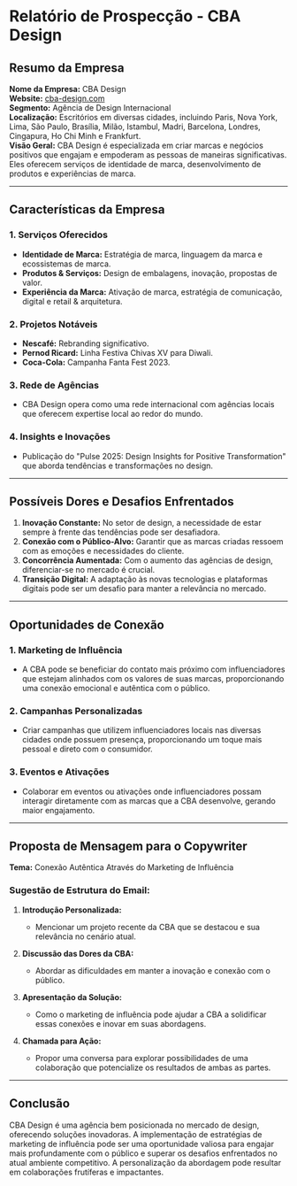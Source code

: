 # Relatório de Prospecção - CBA Design

## Resumo da Empresa

**Nome da Empresa:** CBA Design  
**Website:** [cba-design.com](https://cba-design.com)  
**Segmento:** Agência de Design Internacional  
**Localização:** Escritórios em diversas cidades, incluindo Paris, Nova York, Lima, São Paulo, Brasília, Milão, Istambul, Madri, Barcelona, Londres, Cingapura, Ho Chi Minh e Frankfurt.  
**Visão Geral:** CBA Design é especializada em criar marcas e negócios positivos que engajam e empoderam as pessoas de maneiras significativas. Eles oferecem serviços de identidade de marca, desenvolvimento de produtos e experiências de marca.

---

## Características da Empresa

### 1. **Serviços Oferecidos**
   - **Identidade de Marca:** Estratégia de marca, linguagem da marca e ecossistemas de marca.
   - **Produtos & Serviços:** Design de embalagens, inovação, propostas de valor.
   - **Experiência da Marca:** Ativação de marca, estratégia de comunicação, digital e retail & arquitetura.

### 2. **Projetos Notáveis**
   - **Nescafé:** Rebranding significativo.
   - **Pernod Ricard:** Linha Festiva Chivas XV para Diwali.
   - **Coca-Cola:** Campanha Fanta Fest 2023.

### 3. **Rede de Agências**
   - CBA Design opera como uma rede internacional com agências locais que oferecem expertise local ao redor do mundo.

### 4. **Insights e Inovações**
   - Publicação do "Pulse 2025: Design Insights for Positive Transformation" que aborda tendências e transformações no design.

---

## Possíveis Dores e Desafios Enfrentados

1. **Inovação Constante:** No setor de design, a necessidade de estar sempre à frente das tendências pode ser desafiadora.
2. **Conexão com o Público-Alvo:** Garantir que as marcas criadas ressoem com as emoções e necessidades do cliente.
3. **Concorrência Aumentada:** Com o aumento das agências de design, diferenciar-se no mercado é crucial.
4. **Transição Digital:** A adaptação às novas tecnologias e plataformas digitais pode ser um desafio para manter a relevância no mercado.

---

## Oportunidades de Conexão

### 1. **Marketing de Influência**
   - A CBA pode se beneficiar do contato mais próximo com influenciadores que estejam alinhados com os valores de suas marcas, proporcionando uma conexão emocional e autêntica com o público.

### 2. **Campanhas Personalizadas**
   - Criar campanhas que utilizem influenciadores locais nas diversas cidades onde possuem presença, proporcionando um toque mais pessoal e direto com o consumidor.

### 3. **Eventos e Ativações**
   - Colaborar em eventos ou ativações onde influenciadores possam interagir diretamente com as marcas que a CBA desenvolve, gerando maior engajamento.

---

## Proposta de Mensagem para o Copywriter

**Tema:** Conexão Autêntica Através do Marketing de Influência

### Sugestão de Estrutura do Email:
1. **Introdução Personalizada:**
   - Mencionar um projeto recente da CBA que se destacou e sua relevância no cenário atual.

2. **Discussão das Dores da CBA:**
   - Abordar as dificuldades em manter a inovação e conexão com o público.

3. **Apresentação da Solução:**
   - Como o marketing de influência pode ajudar a CBA a solidificar essas conexões e inovar em suas abordagens.

4. **Chamada para Ação:**
   - Propor uma conversa para explorar possibilidades de uma colaboração que potencialize os resultados de ambas as partes.

---

## Conclusão
CBA Design é uma agência bem posicionada no mercado de design, oferecendo soluções inovadoras. A implementação de estratégias de marketing de influência pode ser uma oportunidade valiosa para engajar mais profundamente com o público e superar os desafios enfrentados no atual ambiente competitivo. A personalização da abordagem pode resultar em colaborações frutíferas e impactantes.